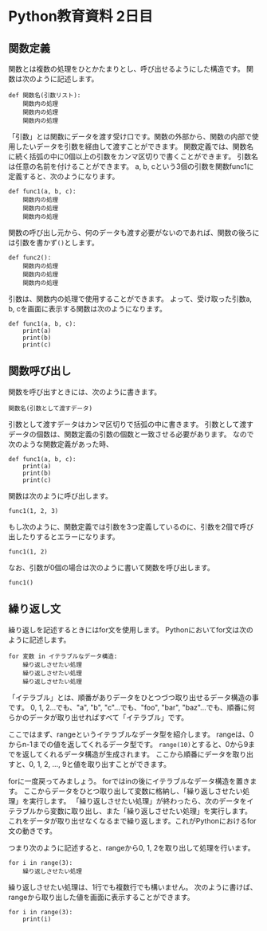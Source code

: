 # Python教育資料 2日目


## 関数定義
関数とは複数の処理をひとかたまりとし、呼び出せるようにした構造です。
関数は次のように記述します。
```
def 関数名(引数リスト):
    関数内の処理
    関数内の処理
    関数内の処理
```
「引数」とは関数にデータを渡す受け口です。関数の外部から、関数の内部で使用したいデータを引数を経由して渡すことができます。
関数定義では、関数名に続く括弧の中に0個以上の引数をカンマ区切りで書くことができます。
引数名は任意の名前を付けることができます。
a, b, cという3個の引数を関数func1に定義すると、次のようになります。
```
def func1(a, b, c):
    関数内の処理
    関数内の処理
    関数内の処理
```
関数の呼び出し元から、何のデータも渡す必要がないのであれば、関数の後ろには引数を書かず`()`とします。
```
def func2():
    関数内の処理
    関数内の処理
    関数内の処理
```
引数は、関数内の処理で使用することができます。
よって、受け取った引数a, b, cを画面に表示する関数は次のようになります。
```
def func1(a, b, c):
    print(a)
    print(b)
    print(c)
```


## 関数呼び出し
関数を呼び出すときには、次のように書きます。
```
関数名(引数として渡すデータ)
```
引数として渡すデータはカンマ区切りで括弧の中に書きます。
引数として渡すデータの個数は、関数定義の引数の個数と一致させる必要があります。
なので次のような関数定義があった時、
```
def func1(a, b, c):
    print(a)
    print(b)
    print(c)
```
関数は次のように呼び出します。
```
func1(1, 2, 3)
```
もし次のように、関数定義では引数を3つ定義しているのに、引数を2個で呼び出したりするとエラーになります。
```
func1(1, 2)
```
なお、引数が0個の場合は次のように書いて関数を呼び出します。
```
func1()
```


## 繰り返し文
繰り返しを記述するときにはfor文を使用します。
Pythonにおいてfor文は次のように記述します。
```
for 変数 in イテラブルなデータ構造:
    繰り返しさせたい処理
    繰り返しさせたい処理
    繰り返しさせたい処理
```
「イテラブル」とは、順番がありデータをひとつづつ取り出せるデータ構造の事です。
0, 1, 2…でも、"a", "b", "c"…でも、"foo", "bar", "baz"…でも、順番に何らかのデータが取り出せればすべて「イテラブル」です。

ここではまず、rangeというイテラブルなデータ型を紹介します。
rangeは、0からn-1までの値を返してくれるデータ型です。
`range(10)`とすると、0から9までを返してくれるデータ構造が生成されます。
ここから順番にデータを取り出すと、0, 1, 2, …, 9と値を取り出すことができます。

forに一度戻ってみましょう。
forではinの後にイテラブルなデータ構造を置きます。
ここからデータをひとつ取り出して変数に格納し、「繰り返しさせたい処理」を実行します。
「繰り返しさせたい処理」が終わったら、次のデータをイテラブルから変数に取り出し、また「繰り返しさせたい処理」を実行します。
これをデータが取り出せなくなるまで繰り返します。これがPythonにおけるfor文の動きです。

つまり次のように記述すると、rangeから0, 1, 2を取り出して処理を行います。
```
for i in range(3):
    繰り返しさせたい処理
```
繰り返しさせたい処理は、1行でも複数行でも構いません。
次のように書けば、rangeから取り出した値を画面に表示することができます。
```
for i in range(3):
    print(i)
```
